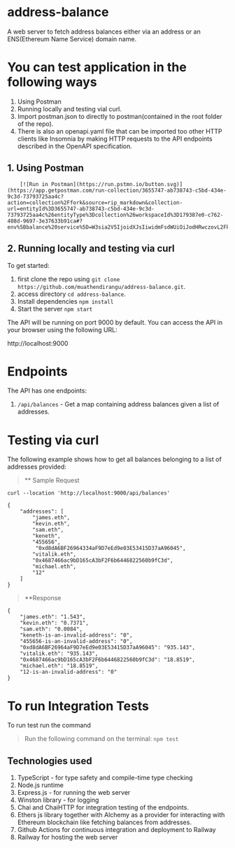 # address-balance
A web server to fetch address balances either via an address or an ENS(Ethereum Name Service) domain name.

# You can test application in the following ways
   1. Using Postman
   2. Running locally and testing vial curl.
   3. Import postman.json to directly to postman(contained in the root folder of the repo).
   4. There is also an openapi.yaml file that can be imported too other HTTP clients like Insomnia by making HTTP requests to the API endpoints described in the OpenAPI specification.

## 1. Using Postman

        [![Run in Postman](https://run.pstmn.io/button.svg)](https://app.getpostman.com/run-collection/3655747-ab738743-c5bd-434e-9c3d-73793725aa4c?action=collection%2Ffork&source=rip_markdown&collection-url=entityId%3D3655747-ab738743-c5bd-434e-9c3d-73793725aa4c%26entityType%3Dcollection%26workspaceId%3D179387e0-c762-408d-9697-3e37633b91ca#?env%5Bbalance%20service%5D=W3sia2V5IjoidXJsIiwidmFsdWUiOiJodHRwczovL2FkZHJlc3MtYmFsYW5jZS1wcm9kdWN0aW9uLnVwLnJhaWx3YXkuYXBwLyIsImVuYWJsZWQiOnRydWUsInR5cGUiOiJkZWZhdWx0Iiwic2Vzc2lvblZhbHVlIjoiaHR0cHM6Ly9hZGRyZXNzLWJhbGFuY2UtcHJvZHVjdGlvbi51cC5yYWlsd2F5LmFwcC8iLCJzZXNzaW9uSW5kZXgiOjB9XQ==)


## 2. Running locally and testing via curl

To get started:

1. first clone the repo using `git clone https://github.com/muathendirangu/address-balance.git`.
2. access directory `cd address-balance`.
3. Install dependencies `npm install`
4. Start the server `npm start`

The API will be running on port 9000 by default. You can access the API in your browser using the following URL:

http://localhost:9000

# Endpoints

The API has one endpoints:

1. `/api/balances` - Get a map containing address balances given a list of addresses.


# Testing via curl

The following example shows how to get all balances belonging to a list of addresses provided:

> ** Sample Request
```
curl --location 'http://localhost:9000/api/balances'
```

```
{
    "addresses": [
        "james.eth",
        "kevin.eth",
        "sam.eth",
        "keneth",
        "455656",
         "0xd8dA6BF26964334aF9D7eEd9e03E53415D37aA96045",
        "vitalik.eth",
        "0x4687466ac9bD165cA3bF2F6b6446822560b9fC3d",
        "michael.eth",
        "12"
    ]
}

```
> **Response

```
{
    "james.eth": "1.543",
    "kevin.eth": "0.7371",
    "sam.eth": "0.0084",
    "keneth-is-an-invalid-address": "0",
    "455656-is-an-invalid-address": "0",
    "0xd8dA6BF26964aF9D7eEd9e03E53415D37aA96045": "935.143",
    "vitalik.eth": "935.143",
    "0x4687466ac9bD165cA3bF2F6b6446822560b9fC3d": "18.8519",
    "michael.eth": "18.8519",
    "12-is-an-invalid-address": "0"
}
```

# To run Integration Tests
To run test run the command
> Run the following command on the terminal: `npm test`

## Technologies used
 1. TypeScript - for type safety and compile-time type checking
 1. Node.js runtime
 2. Express.js - for running the web server
 3. Winston library - for logging
 4. Chai and ChaiHTTP for integration testing of the endpoints.
 5. Ethers js library together with Alchemy as a provider for interacting with Ethereum blockchain like fetching balances from addresses.
 6. Github Actions for continuous integration and deployment to Railway
 7. Railway for hosting the web server

